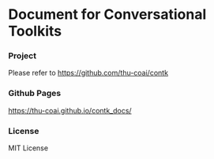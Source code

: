 # Document for Conversational Toolkits

### Project

Please refer to https://github.com/thu-coai/contk

### Github Pages

https://thu-coai.github.io/contk_docs/

### License

MIT License
